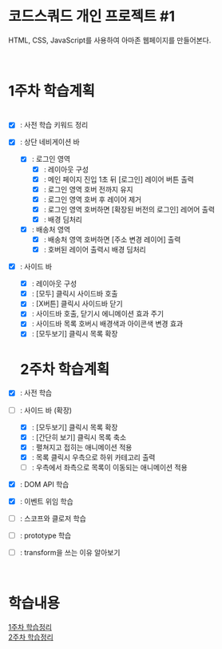 # 코드스쿼드 개인 프로젝트 #1

HTML, CSS, JavaScript를 사용하여 아마존 웹페이지를 만들어본다.

</br>

# 1주차 학습계획

#

- [x] : 사전 학습 키워드 정리
- [x] : 상단 네비게이션 바
  - [x] : 로그인 영역
    - [x] : 레이아웃 구성
    - [x] : 메인 페이지 진입 1초 뒤 [로그인] 레이어 버튼 출력
    - [x] : 로그인 영역 호버 전까지 유지
    - [x] : 로그인 영역 호버 후 레이어 제거
    - [x] : 로그인 영역 호버하면 [확장된 버전의 로그인] 레어어 출력
    - [x] : 배경 딤처리
  - [x] : 배송처 영역
    - [x] : 배송처 영역 호버하면 [주소 변경 레이어] 출력
    - [x] : 호버된 레이어 출력시 배경 딤처리
- [x] : 사이드 바

  - [x] : 레이아웃 구성
  - [x] : [모두] 클릭시 사이드바 호출
  - [x] : [X버튼] 클릭시 사이드바 닫기
  - [x] : 사이드바 호출, 닫기시 에니메이션 효과 주기
  - [x] : 사이드바 목록 호버시 배경색과 아이콘색 변경 효과
  - [x] : [모두보기] 클릭시 목록 확장

  # 2주차 학습계획

- [x] : 사전 학습
- [ ] : 사이드 바 (확장)
  - [x] : [모두보기] 클릭시 목록 확장
  - [x] : [간단히 보기] 클릭시 목록 축소
  - [x] : 펼쳐지고 접히는 애니메이션 적용
  - [x] : 목록 클릭시 우측으로 하위 카테고리 출력
  - [ ] : 우측에서 좌측으로 목록이 이동되는 애니메이션 적용
- [x] : DOM API 학습
- [x] : 이벤트 위임 학습
- [ ] : 스코프와 클로저 학습
- [ ] : prototype 학습
- [ ] : transform을 쓰는 이유 알아보기

</br>

# 학습내용

[1주차 학습정리](https://stitch-dart-ccd.notion.site/FS-1-6662064ee3424e239fbdfc70219861fb)  
[2주차 학습정리](https://stitch-dart-ccd.notion.site/FE-2-e7bb31fa82e94bbf9c4978b1641c8834)
